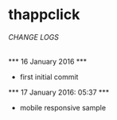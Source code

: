 # thappclick

###### CHANGE LOGS
*** 16 January 2016 ***
- first initial commit

*** 17 January 2016: 05:37 ***
- mobile responsive sample
